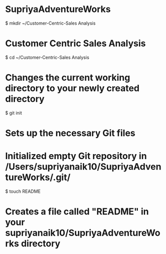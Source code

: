 SupriyaAdventureWorks
=====================
$ mkdir ~/Customer-Centric-Sales Analysis
# Customer Centric Sales Analysis

$ cd ~/Customer-Centric-Sales Analysis
# Changes the current working directory to your newly created directory

$ git init
# Sets up the necessary Git files
# Initialized empty Git repository in /Users/supriyanaik10/SupriyaAdventureWorks/.git/

$ touch README
# Creates a file called "README" in your supriyanaik10/SupriyaAdventureWorks directory


